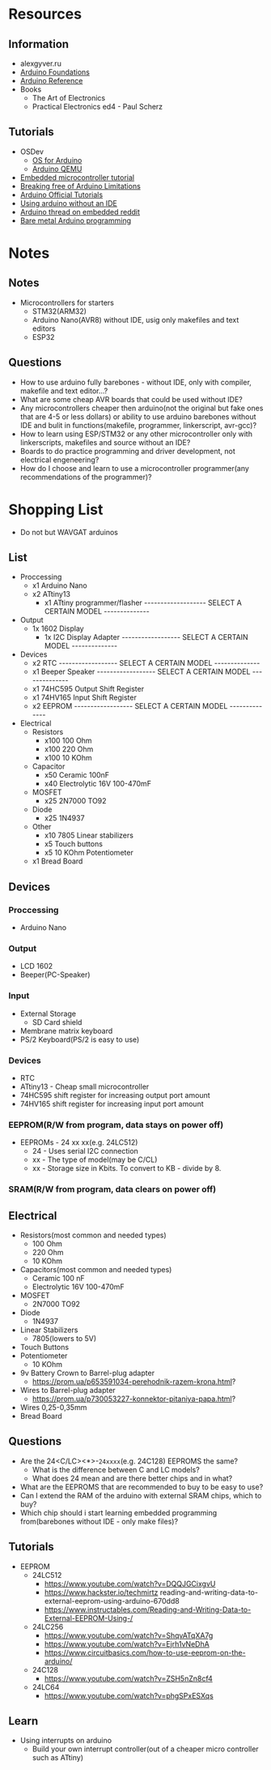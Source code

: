# Resources
## Information
- alexgyver.ru
- [Arduino Foundations](https://www.arduino.cc/en/Tutorial/Foundations)
- [Arduino Reference](https://www.arduino.cc/reference/en/)
- Books
	* The Art of Electronics
	* Practical Electronics ed4 - Paul Scherz



## Tutorials
- OSDev
    * [OS for Arduino](https://github.com/rahra/minios)
    * [Arduino QEMU](https://qemu.readthedocs.io/en/latest/system/target-avr.html)
- [Embedded microcontroller tutorial](https://embedded.fm/blog/ese101)
- [Breaking free of Arduino Limitations](https://www.youtube.com/playlist?list=PLCfTdbBFZLXWOjRyKWdliCb-AvCyAP_9l)
- [Arduino Official Tutorials](https://www.arduino.cc/en/Tutorial/HomePage)
- [Using arduino without an IDE](https://wiki.freebsd.org/Arduino)
- [Arduino thread on embedded reddit](https://www.reddit.com/r/embedded/comments/mpdk5z/another_can_i_start_learning_embedded_with_an/?utm_medium=android_app&utm_source=share)
- [Bare metal Arduino programming](https://www.instructables.com/AVR-Programming-with-Arduino-AVRdude-and-AVR-gcc/)




# Notes
## Notes
- Microcontrollers for starters
	* STM32(ARM32)
	* Arduino Nano(AVR8) without IDE, usig only makefiles and text editors
	* ESP32



## Questions
- How to use arduino fully barebones - without IDE, only with compiler, makefile and text editor...?
- What are some cheap AVR boards that could be used without IDE?
- Any microcontrollers cheaper then arduino(not the original but fake ones that are 4-5 or less dollars) or ability to use arduino barebones without IDE and bulit in functions(makefile, programmer, linkerscript, avr-gcc)?
- How to learn using ESP/STM32 or any other microcontroller only with linkerscripts, makefiles and source without an IDE?
- Boards to do practice programming and driver development, not electrical engeneering?
- How do I choose and learn to use a microcontroller programmer(any recommendations of the programmer)?


# Shopping List
* Do not but WAVGAT arduinos
## List
* Proccessing
    * x1 Arduino Nano
    * x2 ATtiny13
        * x1 ATtiny programmer/flasher ------------------- SELECT A CERTAIN MODEL --------------
* Output
    * 1x 1602 Display
        * 1x I2C Display Adapter ------------------ SELECT A CERTAIN MODEL --------------
* Devices
    * x2 RTC ------------------ SELECT A CERTAIN MODEL --------------
    * x1 Beeper Speaker ------------------ SELECT A CERTAIN MODEL --------------
    * x1 74HC595 Output Shift Register
    * x1 74HV165 Input Shift Register
    * x2 EEPROM ------------------ SELECT A CERTAIN MODEL --------------
* Electrical
    * Resistors
        * x100 100 Ohm
        * x100 220 Ohm
        * x100 10 KOhm
    * Capacitor
        * x50 Ceramic 100nF
        * x40 Electrolytic 16V 100-470mF
    * MOSFET
        * x25 2N7000 TO92
    * Diode
        * x25 1N4937
    * Other
        * x10 7805 Linear stabilizers
        * x5 Touch buttons
        * x5 10 KOhm Potentiometer
    * x1 Bread Board



## Devices
### Proccessing
- Arduino Nano


### Output
- LCD 1602
- Beeper(PC-Speaker)


### Input
- External Storage
    + SD Card shield
- Membrane matrix keyboard
- PS/2 Keyboard(PS/2 is easy to use)


### Devices
- RTC
- ATtiny13 - Cheap small microcontroller
- 74HC595 shift register for increasing output port amount
- 74HV165 shift register for increasing input port amount


### EEPROM(R/W from program, data stays on power off)
- EEPROMs - 24 xx xx(e.g. 24LC512)
   * 24 - Uses serial I2C connection
   * xx - The type of model(may be C/CL)
   * xx - Storage size in Kbits. To convert to KB - divide by 8.


### SRAM(R/W from program, data clears on power off)



## Electrical
- Resistors(most common and needed types)
   * 100 Ohm
   * 220 Ohm
   * 10 KOhm
- Capacitors(most common and needed types)
   * Ceramic 100 nF
   * Electrolytic 16V 100-470mF
- MOSFET
   * 2N7000 TO92
- Diode
   * 1N4937
- Linear Stabilizers
   * 7805(lowers to 5V)
- Touch Buttons
- Potentiometer
   * 10 KOhm
- 9v Battery Crown to Barrel-plug adapter
    * https://prom.ua/p653591034-perehodnik-razem-krona.html?
- Wires to Barrel-plug adapter
    * https://prom.ua/p730053227-konnektor-pitaniya-papa.html?
- Wires 0,25-0,35mm
- Bread Board



## Questions
* Are the 24<C/LC><*>-`24xxxx`(e.g. 24C128) EEPROMS the same?
    * What is the difference between C and LC models?
    * What does 24 mean and are there better chips and in what?
* What are the EEPROMS that are recommended to buy to be easy to use?
* Can I extend the RAM of the arduino with external SRAM chips, which to buy?
* Which chip should i start learning embedded programming from(barebones without IDE - only make files)?



## Tutorials
* EEPROM
   * 24LC512
      * https://www.youtube.com/watch?v=DQQJGCixgvU
      * https://www.hackster.io/techmirtz reading-and-writing-data-to-external-eeprom-using-arduino-670dd8
      * https://www.instructables.com/Reading-and-Writing-Data-to-External-EEPROM-Using-/
   * 24LC256
      * https://www.youtube.com/watch?v=ShqvATqXA7g
      * https://www.youtube.com/watch?v=Ejrh1vNeDhA
      * https://www.circuitbasics.com/how-to-use-eeprom-on-the-arduino/
   * 24C128
      * https://www.youtube.com/watch?v=ZSH5nZn8cf4
   * 24LC64
      * https://www.youtube.com/watch?v=phgSPxESXqs



## Learn
* Using interrupts on arduino
    * Build your own interrupt controller(out of a cheaper micro controller such as ATtiny)